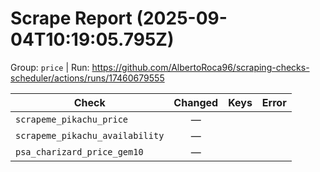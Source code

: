 # Scrape Report (2025-09-04T10:19:05.795Z)

Group: `price`  |  Run: https://github.com/AlbertoRoca96/scraping-checks-scheduler/actions/runs/17460679555

| Check | Changed | Keys | Error |
|---|:---:|:--|:--|
| `scrapeme_pikachu_price` | — |  |  |
| `scrapeme_pikachu_availability` | — |  |  |
| `psa_charizard_price_gem10` | — |  |  |
